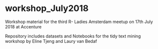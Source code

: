 # workshop_July2018

Workshop material for the third R- Ladies Amsterdam meetup on 17th July 2018 at Accenture


Repository includes datasets and Notebooks for the tidy text mining workshop by Eline Tjeng and Laury van Bedaf

